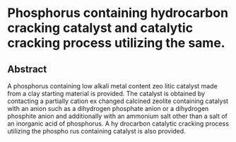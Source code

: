 # Phosphorus containing hydrocarbon cracking catalyst and catalytic cracking process utilizing the same.

## Abstract
A phosphorus containing low alkali metal content zeo litic catalyst made from a clay starting material is provided. The catalyst is obtained by contacting a partially cation ex changed calcined zeolite containing catalyst with an anion such as a dihydrogen phosphate anion or a dihydrogen phosphite anion and additionally with an ammonium salt other than a salt of an inorganic acid of phosphorus. A hy drocarbon catalytic cracking process utilizing the phospho rus containing catalyst is also provided.